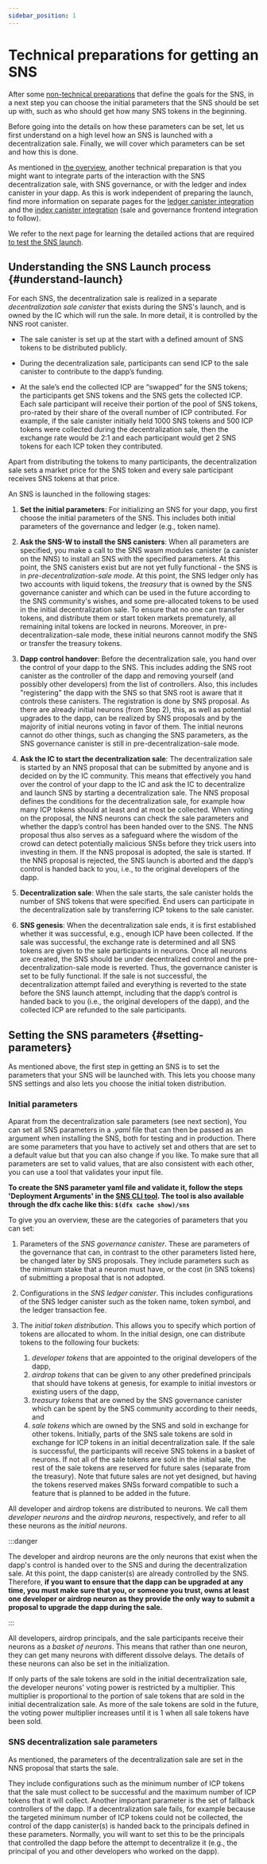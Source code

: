 ```yaml
---
sidebar_position: 1
---
```

# Technical preparations for getting an SNS

After some 
[non-technical preparations](../tokenomics/predeployment-considerations.md)
that define the goals for the SNS, in a next step you can 
choose the initial parameters that the SNS should be set up with, 
such as who should get how many SNS tokens in the beginning.

Before going into the details on how these parameters can be set, 
let us first understand on a high level how an SNS is launched with a 
decentralization sale.<!--Then, let us understand how you can get the right tools and generate
the right principals in order to set the SNS parameters.-->
Finally, we will cover which parameters can be set and how this
is done.

As mentioned in [the overview](get-sns-intro.md), another technical
preparation is that you might want to integrate parts of the
interaction with the SNS decentralization sale, with SNS governance,
or with the ledger and index canister in your dapp.
As this is work independent of preparing the launch, find more
information on separate pages for the 
[ledger canister integration](../integrate-sns/ledger-integration.md)
and the
[index canister integration](../integrate-sns/index-integration.md)
(sale and governance frontend integration to follow).

We refer to the next page for learning the detailed actions that are
required 
[to test the SNS launch](./local-testing.md). 


## Understanding the SNS Launch process {#understand-launch}

For each SNS, the decentralization sale is realized in a separate
_decentralization sale canister_ that exists during the SNS's launch,
and is owned by the IC which will run the sale. In more detail, 
it is controlled by the NNS root canister.

* The sale canister is set up at the start with a defined amount of SNS tokens to be
  distributed publicly.

* During the decentralization sale, participants can send ICP to the sale canister
  to contribute to the dapp’s funding.

* At the sale’s end the collected ICP are “swapped” for the SNS tokens; the
  participants get SNS tokens and the SNS gets the collected ICP. Each sale 
  participant will receive their portion of the pool of SNS tokens, pro-rated
  by their share of the overall number of ICP contributed. For example, if the
  sale canister initially held 1000 SNS tokens and 500 ICP tokens were collected
  during the decentralization sale, then the exchange rate would be 2:1 and each
  participant would get 2 SNS tokens for each ICP token they contributed.

Apart from distributing the tokens to many participants, the decentralization sale 
sets a market price for the SNS token and every sale participant receives SNS 
tokens at that price.

An SNS is launched in the following stages:

1) **Set the initial parameters**: For initializing an SNS for 
   your dapp, you first choose the initial parameters of the SNS.
   This includes both initial parameters of the governance 
   and ledger (e.g., token name). 
   
2) **Ask the SNS-W to install the SNS canisters**:
   When all parameters are specified, you make a call to the SNS wasm modules canister
   (a canister on the NNS) to install an SNS with the specified parameters.
   At this point, the SNS canisters exist but are not yet
   fully functional - the SNS is in _pre-decentralization-sale mode_.
   At this point, the SNS ledger only has two accounts with
   liquid tokens, the _treasury_
   that is owned by the SNS governance canister and which 
   can be used in the future according
   to the SNS community's wishes, and some pre-allocated tokens to be used in the initial 
   decentralization sale.
   To ensure that no one can transfer tokens, and distribute
   them or start token markets
   prematurely, all remaining inital tokens are locked in neurons. 
   Moreover, in pre-decentralization-sale mode, 
   these initial neurons cannot modify the SNS or 
   transfer the treasury tokens.

3) **Dapp control handover**: Before the decentralization sale,
   you hand over the control of your dapp to the SNS.
   This includes adding the SNS root canister as the controller of the dapp and removing
   yourself (and possibly other developers) from the list of
   controllers. Also, this 
   includes "registering" the dapp with the SNS so that SNS 
   root is aware that it controls
   these canisters.
   The registration is done by SNS proposal.
   As there are already initial neurons (from Step 2), this,
   as well as potential upgrades
   to the dapp, can be realized by SNS proposals and by the 
   majority of
   initial neurons voting in favor of them.
   The initial neurons cannot do other things, such as changing
   the SNS
   parameters, as the SNS governance canister is still in
   pre-decentralization-sale mode.

4) **Ask the IC to start the decentralization sale**: The 
   decentralization sale
   is started by an NNS proposal that can be submitted by 
   anyone and is decided on by the
   IC community. This means that effectively you hand over 
   the control of your dapp
   to the IC and ask the IC to decentralize and launch SNS by
   starting a decentralization sale.
   The NNS proposal defines the conditions for the
   decentralization sale, for example
   how many ICP tokens should at least and at most be collected.
   When voting on the proposal, the NNS neurons can check
   the sale parameters and whether the dapp’s control has been
   handed over to the SNS.
   The NNS proposal thus also serves as a safeguard where 
   the wisdom of the crowd can
   detect potentially malicious SNSs before they trick 
   users into investing in them.
   If the NNS proposal is adopted, the sale is started. If the NNS proposal is rejected,
   the SNS launch is aborted and the dapp’s control is handed back to you, i.e., to the 
   original developers of the dapp.
   
5) **Decentralization sale**: When the sale starts, the sale canister holds the number
   of SNS tokens that were specified. End users can
   participate in the decentralization sale by transferring ICP tokens to the 
   sale canister.

6) **SNS genesis**: When the decentralization sale ends, it is first established whether
   it was successful, e.g., enough ICP have been collected. If the sale was successful,
   the exchange rate is determined and all SNS tokens are given to the sale participants in
   neurons. Once all neurons are created, the SNS should be under decentralized control
   and the pre-decentralization-sale mode is reverted. 
   Thus, the governance canister is set to be fully functional.
   If the sale is not successful, the decentralization attempt failed and everything
   is reverted to the state before the SNS launch attempt, including that the dapp’s control
   is handed back to you (i.e., the original developers of the dapp), and the 
   collected ICP are refunded to the sale participants.
   
## Setting the SNS parameters {#setting-parameters}
As mentioned above, the first step in getting an SNS is to set the parameters that
your SNS will be launched with.
This lets you choose many SNS settings and also lets you choose the initial 
token distribution.

### Initial parameters
Aparat from the decentralization sale parameters
(see next section), 
You can set all SNS parameters in a _.yaml_ file that can 
then be passed as an argument
when installing the SNS, both for testing and in production.
There are some parameters that you have to actively set and others that are set to a
default value but that you can also change if you like.
To make sure that all parameters are set to valid values, that are also consistent
with each other, you can use a tool that validates your input file. 

**To create the SNS parameter yaml file and validate it, follow the steps
'Deployment Arguments' in the
[SNS CLI tool](https://gitlab.com/dfinity-lab/public/ic/-/tree/master/rs/sns/cli).
The tool is also available through the dfx cache like this: `$(dfx cache show)/sns`**

To give you an overview, these are the categories of parameters that you can set:
1. Parameters of the _SNS governance canister_. These are parameters of the governance
that can, in contrast to the other parameters listed here, be changed later 
   by SNS proposals. They include parameters such as the
   minimum stake that a neuron must have, or the cost (in SNS tokens) of submitting
   a proposal that is not adopted.
   
2. Configurations in the _SNS ledger canister_. This includes configurations of the SNS 
ledger canister such as the token name, token symbol, and the ledger transaction fee.

3. The _initial token distribution_. This allows you to specify which portion 
   of tokens are allocated to whom. In the initial design, one can distribute tokens to
   the following four buckets:
   1. _developer tokens_ that are appointed to the original developers of the dapp,
   2. _airdrop tokens_ that can be given to any other predefined principals that
      should have tokens at genesis, for example to initial investors or existing users
      of the dapp,
   3. _treasury tokens_ that are owned by the SNS governance canister which can be
      spent by the SNS community according to their needs, and
   4. _sale tokens_ which are owned by the SNS and sold in exchange for other tokens.
      Initially, parts of the SNS sale tokens are sold in exchange for ICP tokens
      in an initial decentralization sale. If the sale is successful, the participants
      will receive SNS tokens in a basket of neurons. 
      If not all of the sale tokens are sold in the initial sale, the rest of the
      sale tokens are reserved for future sales (separate from the treasury). 
      Note that future sales are not yet designed, but having the tokens reserved
      makes SNSs forward compatible to such a feature that is planned to be added in
      the future.

<!-- All developer and airdrop tokens are distributed to the 
[defined principals](#principals) at genesis in neurons.-->
All developer and airdrop tokens are distributed to neurons.
We call them _developer neurons_ and the _airdrop neurons_,
respectively, and refer to all these neurons as the _initial neurons_.
<!--We recommend to set up the principals as explained
[here](#principals), especially to make sure that you set up 
developer neurons for a principal `identityDevNeuron` that you
control.-->

:::danger

The developer and airdrop neurons are the only neurons that exist when
the dapp's control is handed over to the SNS and during the
decentralization sale.
At this point, the dapp canister(s) are already controlled by the SNS.
Therefore, **if you want to ensure that the dapp can be upgraded 
at any time, 
you must make sure that you, or someone you trust, owns at least
one developer or airdrop neuron as they provide the only way to 
submit a proposal
to upgrade the dapp during the sale.**

:::

All developers, airdrop principals, and the sale participants receive
their neurons as a _basket of neurons_.
This means that rather than one neuron, they can get many neurons 
with different dissolve delays. The details of these neurons can also
be set in the initialization.

If only parts of the sale tokens are sold in the initial decentralization sale,
the developer neurons' voting power is restricted by a multiplier. This multiplier 
is proportional to the portion of sale tokens that are sold in the initial 
decentralization sale. As more of the sale tokens are sold in the future, the
voting power multiplier increases until it is 1 when all sale tokens have been
sold.

### SNS decentralization sale parameters
As mentioned, the parameters of the decentralization sale are 
set in the NNS proposal that starts the sale.

They include configurations such as the minimum number of 
ICP tokens that the sale must collect to be successful and the
   maximum number of ICP tokens that it will collect.
   Another important parameter is the set of fallback controllers of the dapp.
   If a decentralization sale fails, for example because the targeted minimum number
   of ICP tokens could not be collected, the control of the dapp canister(s) is
   handed back to the principals defined in these parameters.
   Normally, you will want to set this to be the principals that controlled the dapp
   before the attempt to decentralize it (e.g., the principal of you and other
   developers who worked on the dapp).
